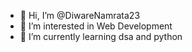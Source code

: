 - 👋 Hi, I’m @DiwareNamrata23
- 👀 I’m interested in Web Development 
- 🌱 I’m currently learning dsa and python
  

<!---
DiwareNamrata23/DiwareNamrata23 is a ✨ special ✨ repository because its `README.md` (this file) appears on your GitHub profile.
You can click the Preview link to take a look at your changes.
--->
